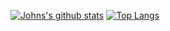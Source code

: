 [![Johns's github stats](https://github-readme-stats.vercel.app/api?username=john4064&count_private=true&show_icons=true&theme=cobalt&hide_rank=false)](https://github.com/anuraghazra/github-readme-stats) 
[![Top Langs](https://github-readme-stats.vercel.app/api/top-langs/?username=john4064&layout=compact)](https://github.com/anuraghazra/github-readme-stats)

<!--Github stats-->

<!--
**John4064/John4064** is a ✨ _special_ ✨ repository because its `README.md` (this file) appears on your GitHub profile.

Here are some ideas to get you started:

- 🔭 I’m currently working on ...
- 🌱 I’m currently learning ...
- 👯 I’m looking to collaborate on ...
- 🤔 I’m looking for help with ...
- 💬 Ask me about ...
- 📫 How to reach me: ...
- 😄 Pronouns: ...
- ⚡ Fun fact: ...
-->
